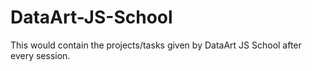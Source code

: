 # DataArt-JS-School
This would contain the projects/tasks given by DataArt JS School after every session.
